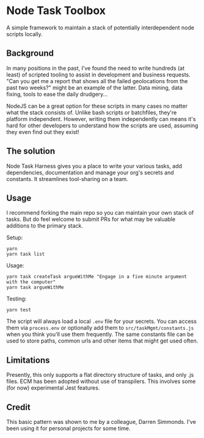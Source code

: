 # Node Task Toolbox

A simple framework to maintain a stack of potentially interdependent node scripts locally.

## Background

In many positions in the past, I've found the need to write hundreds (at least) of scripted tooling to assist in development and business requests. "Can you get me a report that shows all the failed geolocations from the past two weeks?" might be an example of the latter. Data mining, data fixing, tools to ease the daily drudgery...

NodeJS can be a great option for these scripts in many cases no matter what the stack consists of. Unlike bash scripts or batchfiles, they're platform independent. However, writing them independently can means it's hard for other developers to understand how the scripts are used, assuming they even find out they exist!

## The solution

Node Task Harness gives you a place to write your various tasks, add dependencies, documentation and manage your org's secrets and constants. It streamlines tool-sharing on a team.

## Usage

I recommend forking the main repo so you can maintain your own stack of tasks. But do feel welcome to submit PRs for what may be valuable additions to the primary stack.

Setup:

```:bash
yarn
yarn task list
```

Usage:

```:bash
yarn task createTask argueWithMe "Engage in a five minute argument with the computer"
yarn task argueWithMe
```

Testing:

```:bash
yarn test
```

The script will always load a local `.env` file for your secrets. You can access them via `process.env` or optionally add them to `src/taskMgmt/constants.js` when you think you'll use them frequently. The same constants file can be used to store paths, common urls and other items that might get used often.

## Limitations

Presently, this only supports a flat directory structure of tasks, and only .js files. ECM has been adopted without use of transpilers. This involves some (for now) experimental Jest features.

## Credit

This basic pattern was shown to me by a colleague, Darren Simmonds. I've been using it for personal projects for some time.
